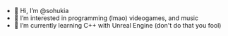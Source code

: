 - 👋 Hi, I’m @sohukia
- 👀 I’m interested in programming (lmao) videogames, and music
- 🌱 I’m currently learning C++ with Unreal Engine (don't do that you fool)
